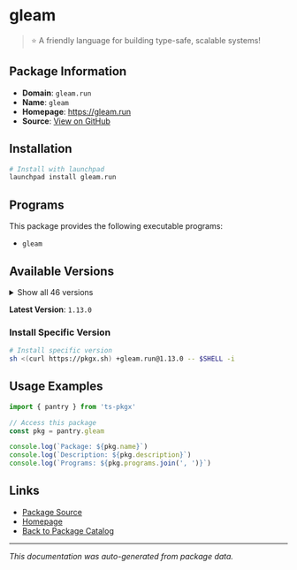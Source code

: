 # gleam

> ⭐️ A friendly language for building type-safe, scalable systems!

## Package Information

- **Domain**: `gleam.run`
- **Name**: `gleam`
- **Homepage**: https://gleam.run
- **Source**: [View on GitHub](https://github.com/pkgxdev/pantry/tree/main/projects/gleam.run/package.yml)

## Installation

```bash
# Install with launchpad
launchpad install gleam.run
```

## Programs

This package provides the following executable programs:

- `gleam`

## Available Versions

<details>
<summary>Show all 46 versions</summary>

- `1.13.0`, `1.12.0`, `1.11.1`, `1.11.0`, `1.10.0`
- `1.9.1`, `1.9.0`, `1.8.1`, `1.8.0`, `1.7.0`
- `1.6.3`, `1.6.2`, `1.6.1`, `1.6.0`, `1.5.1`
- `1.5.0`, `1.4.1`, `1.4.0`, `1.3.2`, `1.3.1`
- `1.3.0`, `1.2.1`, `1.2.0`, `1.1.0`, `1.0.0`
- `0.34.1`, `0.34.0`, `0.33.0`, `0.32.4`, `0.32.3`
- `0.32.2`, `0.32.1`, `0.32.0`, `0.31.0`, `0.30.5`
- `0.30.4`, `0.30.3`, `0.30.2`, `0.30.1`, `0.30.0`
- `0.29.0`, `0.28.3`, `0.28.2`, `0.28.1`, `0.28.0`
- `0.27.0`

</details>

**Latest Version**: `1.13.0`

### Install Specific Version

```bash
# Install specific version
sh <(curl https://pkgx.sh) +gleam.run@1.13.0 -- $SHELL -i
```

## Usage Examples

```typescript
import { pantry } from 'ts-pkgx'

// Access this package
const pkg = pantry.gleam

console.log(`Package: ${pkg.name}`)
console.log(`Description: ${pkg.description}`)
console.log(`Programs: ${pkg.programs.join(', ')}`)
```

## Links

- [Package Source](https://github.com/pkgxdev/pantry/tree/main/projects/gleam.run/package.yml)
- [Homepage](https://gleam.run)
- [Back to Package Catalog](../../package-catalog.md)

---

*This documentation was auto-generated from package data.*
